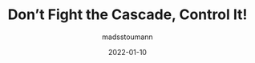 ---
author: madsstoumann
date: 2022-01-10
publisher: css
tags:
  - css
  - cascade
target_url: https://css-tricks.com/dont-fight-the-cascade-control-it/
title: Don’t Fight the Cascade, Control It!
---
